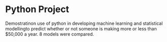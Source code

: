 # Python Project
Demostratinon use of python in developing machine learning and statistical modellingto predict whether or not someone is making more or 
less than $50,000 a year. 8 models were compared. 
